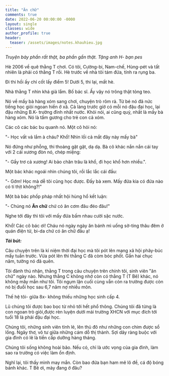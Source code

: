 ```yaml
---
title: "Ăn chữ"
comments: true
date: 2022-06-20 00:00:00 -0000
layout: single
classes: wide
author_profile: true
header:
  teaser: /assets/images/notes.khauhieu.jpg
---
```


*Truyện bảy phần rất thật, ba phần gần thật. Tặng anh H- bạn pes*

Hè 2006 về quê thằng T chơi. Có tôi, Cường-bi, Nam-chế, Hùng-pét và tất nhiên là phải có thằng T rồi.
Hè trước về nhà tôi tám đứa, tính ra rụng ba. 

Đi thi hồi ấy chỉ cốt lấy điểm 5! Dưới 5, thi lại, mất hè.

Nhà thằng T nhìn khá giả lắm. Bố bác sĩ. Ấy vậy nó trông thật tỏng teo.

Nó về mấy bà hàng xóm sang chơi, chuyện trò rôm rả. 
Từ bé nó đã nức tiếng học giỏi ngoan hiền ở xã. Cả làng trước giờ có mỗi nó đậu đại học, lại đậu những B.K- trường đỉnh nhất nước. 
Khỏi nói, ai cũng quý, nhất là mấy bà hàng xóm. Nó là tấm gương cho trẻ con cả xóm.

Các cô các bác bu quanh nó. Một cô hỏi nó:

"- Học vất vả lắm à cháu? Khổ! Nhìn lồi cả mắt đây này mấy bà"

Nó đứng như phỗng, thi thoảng gật gật, dạ dạ. Bà cô khác nắn nắn cái tay với 2 cái xương đòn nó, chép miệng:

"- Gầy trơ cả xương! Ai bảo chăn trâu là khổ, đi học khổ hơn nhiều.".

Một bác khác ngoái nhìn chúng tôi, rồi lắc lắc cái đầu: 

"- Gớm! Học mà dễ tôi cũng học được. Đấy bà xem. Mấy đứa kia có đứa nào có tí thịt không?!"

Một bà bác phốp pháp nhất hội hùng hổ kết luận: 

"- Chúng nó **Ăn chữ** chứ có ăn cơm đâu đéo đâu!" 

Nghe tới đây thì tôi với mấy đứa bấm nhau cười sặc nước.

Khổ! Các cô bác ơi! Cháu nó ngày ngày ăn bánh mì uống sờ-ting thâu đêm ở quán điện tử, bi-da chứ có ăn chữ đâu ạ!

***Tái bút:***

Câu chuyện trên là kỉ niệm thời đại học mà tôi pót lên mạng xã hội phây-búc mấy tuần trước.
Vừa pót lên thì thằng C đã còm bóc phốt. Gần hai chục năm, tưởng nó đã quên.

Tôi đành thú nhận, thằng T trong câu chuyện trên chính tôi, sinh viên "ăn chữ" ngày nào.
Nhưng thằng C không nhớ còn có thằng T (T Bê) khác, nó không măy mắn như tôi. 
Tôi ngụm lặn cuối cùng vẫn còn ra trường được còn nó bị đuổi học sau 6,7 năm nợ nhiều môn.

Thế hệ tôi- giữa 8x- không thiếu những học sinh cấp 4.

Lũ chúng tôi được bao bọc từ nhỏ tới hết phổ thông.
Chúng tôi đã từng là con ngoan trò giỏi,được rèn luyện dưới mái trường XHCN 
với mục đích tới tuổi 18 là phải đậu đại học.

Chúng tôi, những sinh viên tỉnh lẻ, lên thủ đô như những con chim được sổ lồng.
Ngây thơ, vô tư giữa những cám dỗ thị thành. 
Sợi dây ràng buộc với gia đình có lẽ là tiền cấp dưỡng hàng tháng.

Chúng tôi sống không hoài bão.
Nếu có, chỉ là ước vọng của gia đình, làm sao ra trường có việc làm ổn định.

Nghĩ lại, tôi thấy mình may mắn. 
Còn bao đứa bạn ham mê lô đề, cá độ bóng bánh khác. 
T Bê ơi, mày đang ở đâu?

